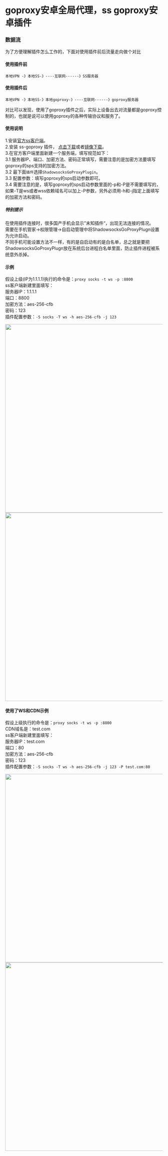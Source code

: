 # goproxy安卓全局代理，ss goproxy安卓插件
 
### 数据流
为了方便理解插件怎么工作的，下面对使用插件前后流量走向做个对比

#### 使用插件前

```text
本地VPN -》本地SS-》----互联网------》SS服务器
```

#### 使用插件后

```text
本地VPN -》本地SS-》本地goproxy-》----互联网------》goproxy服务器
```

对比可以发现，使用了goproxy插件之后，实际上设备出去对流量都是goproxy控制的，也就是说可以使用goproxy的各种传输协议和服务了。

#### 使用说明  
1.安装[官方ss客户端](https://github.com/snail007/stuff/releases/tag/com.github.shadowsocks.App.apk)。  
2.安装 ss-goproxy 插件， [点击下载](https://github.com/snail007/goproxy-ss-plugin-android/releases)或者[镜像下载](http://mirrors.host900.com/snail007/goproxy-ss-plugin-android)。  
3.在官方客户端里面新建一个服务端，填写规范如下：  
3.1 服务器IP、端口、加密方法、密码正常填写，需要注意的是加密方法要填写goproxy的sps支持的加密方法。  
3.2 最下面`插件`选择`ShadowsocksGoProxyPlugin`。  
3.3 配置参数：填写goproxy的sps启动参数即可。  
3.4 需要注意的是，填写goproxy的sps启动参数里面的-p和-P是不需要填写的，如果-T是ws或者wss依赖域名可以加上-P参数，另外必须用-h和-j指定上面填写的加密方法和密码。  

##### 特别提示
在使用插件连接时，很多国产手机会显示”未知插件“，出现无法连接的情况。  
需要在手机管家->权限管理->自启动管理中将ShadowsocksGoProxyPlugn设置为允许启动。  
不同手机可能设置方法不一样，有的是自启动有的是白名单，总之就是要把ShadowsocksGoProxyPlugn放在系统后台进程白名单里面，防止插件进程被系统意外杀掉。  

#### 示例

假设上级(IP为1.1.1.1)执行的命令是：`proxy socks -t ws -p :8800`  
ss客户端新建里面填写：  
服务器IP：1.1.1.1  
端口：8800  
加密方法：aes-256-cfb  
密码：123  
插件配置参数：`-S socks -T ws -h aes-256-cfb -j 123`  

<img src="/doc/1.png" widht="300" height="600" > <img src="/doc/2.png" widht="300" height="600" >


#### 使用了WS和CDN示例

假设上级执行的命令是：`proxy socks -t ws -p :8800`  
CDN域名是：test.com  
ss客户端新建里面填写：  
服务器IP：test.com  
端口：80  
加密方法：aes-256-cfb  
密码：123  
插件配置参数：`-S socks -T ws -h aes-256-cfb -j 123 -P test.com:80`   

<img src="/doc/3.png" widht="300" height="600" > <img src="/doc/4.png" widht="300" height="600" >

